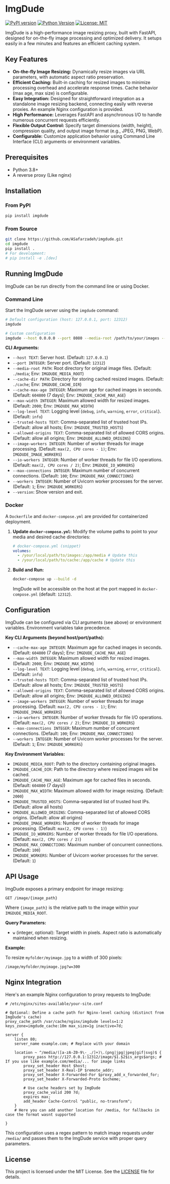 # ImgDude

[![PyPI version](https://badge.fury.io/py/imgdude.svg)](https://badge.fury.io/py/imgdude)
[![Python Version](https://img.shields.io/pypi/pyversions/imgdude.svg)](https://pypi.org/project/imgdude/)
[![License: MIT](https://img.shields.io/badge/License-MIT-yellow.svg)](https://opensource.org/licenses/MIT)

ImgDude is a high-performance image resizing proxy, built with FastAPI, designed for on-the-fly image processing and optimized delivery. It setups easily in a few minutes and features an efficient caching system.

## Key Features

- **On-the-fly Image Resizing:** Dynamically resize images via URL parameters, with automatic aspect ratio preservation.
- **Efficient Caching:** Built-in caching for resized images to minimize processing overhead and accelerate response times. Cache behavior (max age, max size) is configurable.
- **Easy Integration:** Designed for straightforward integration as a standalone image resizing backend, connecting easily with reverse proxies. An example Nginx configuration is provided.
- **High Performance:** Leverages FastAPI and asynchronous I/O to handle numerous concurrent requests efficiently.
- **Flexible Output Control:** Specify target dimensions (width, height), compression quality, and output image format (e.g., JPEG, PNG, WebP).
- **Configurable:** Customize application behavior using Command Line Interface (CLI) arguments or environment variables.

## Prerequisites

- Python 3.8+
- A reverse proxy (Like nginx)

## Installation

### From PyPI

```bash
pip install imgdude
```

### From Source

```bash
git clone https://github.com/ASafarzadeh/imgdude.git
cd imgdude
pip install .
# For development:
# pip install -e .[dev]
```

## Running ImgDude

ImgDude can be run directly from the command line or using Docker.

### Command Line

Start the ImgDude server using the `imgdude` command:

```bash
# Default configuration (host: 127.0.0.1, port: 12312)
imgdude

# Custom configuration
imgdude --host 0.0.0.0 --port 8080 --media-root /path/to/your/images --cache-dir /path/to/your/cache
```

**CLI Arguments:**

- `--host TEXT`: Server host. (Default: `127.0.0.1`)
- `--port INTEGER`: Server port. (Default: `12312`)
- `--media-root PATH`: Root directory for original image files. (Default: `./media`; Env: `IMGDUDE_MEDIA_ROOT`)
- `--cache-dir PATH`: Directory for storing cached resized images. (Default: `./cache`; Env: `IMGDUDE_CACHE_DIR`)
- `--cache-max-age INTEGER`: Maximum age for cached images in seconds. (Default: `604800` (7 days); Env: `IMGDUDE_CACHE_MAX_AGE`)
- `--max-width INTEGER`: Maximum allowed width for resized images. (Default: `2000`; Env: `IMGDUDE_MAX_WIDTH`)
- `--log-level TEXT`: Logging level (`debug`, `info`, `warning`, `error`, `critical`). (Default: `info`)
- `--trusted-hosts TEXT`: Comma-separated list of trusted host IPs. (Default: allow all hosts; Env: `IMGDUDE_TRUSTED_HOSTS`)
- `--allowed-origins TEXT`: Comma-separated list of allowed CORS origins. (Default: allow all origins; Env: `IMGDUDE_ALLOWED_ORIGINS`)
- `--image-workers INTEGER`: Number of worker threads for image processing. (Default: `max(2, CPU cores - 1)`; Env: `IMGDUDE_IMAGE_WORKERS`)
- `--io-workers INTEGER`: Number of worker threads for file I/O operations. (Default: `max(2, CPU cores / 2)`; Env: `IMGDUDE_IO_WORKERS`)
- `--max-connections INTEGER`: Maximum number of concurrent connections. (Default: `100`; Env: `IMGDUDE_MAX_CONNECTIONS`)
- `--workers INTEGER`: Number of Uvicorn worker processes for the server. (Default: `1`; Env: `IMGDUDE_WORKERS`)
- `--version`: Show version and exit.

### Docker

A `Dockerfile` and `docker-compose.yml` are provided for containerized deployment.

1.  **Update `docker-compose.yml`:** Modify the volume paths to point to your media and desired cache directories:

    ```yaml
    # docker-compose.yml (snippet)
    volumes:
      - /your/local/path/to/images:/app/media # Update this
      - /your/local/path/to/cache:/app/cache # Update this
    ```

2.  **Build and Run:**

    ```bash
    docker-compose up --build -d
    ```

    ImgDude will be accessible on the host at the port mapped in `docker-compose.yml` (default: `12312`).

## Configuration

ImgDude can be configured via CLI arguments (see above) or environment variables. Environment variables take precedence.

**Key CLI Arguments (beyond host/port/paths):**

- `--cache-max-age INTEGER`: Maximum age for cached images in seconds. (Default: `604800` (7 days); Env: `IMGDUDE_CACHE_MAX_AGE`)
- `--max-width INTEGER`: Maximum allowed width for resized images. (Default: `2000`; Env: `IMGDUDE_MAX_WIDTH`)
- `--log-level TEXT`: Logging level (`debug`, `info`, `warning`, `error`, `critical`). (Default: `info`)
- `--trusted-hosts TEXT`: Comma-separated list of trusted host IPs. (Default: allow all hosts; Env: `IMGDUDE_TRUSTED_HOSTS`)
- `--allowed-origins TEXT`: Comma-separated list of allowed CORS origins. (Default: allow all origins; Env: `IMGDUDE_ALLOWED_ORIGINS`)
- `--image-workers INTEGER`: Number of worker threads for image processing. (Default: `max(2, CPU cores - 1)`; Env: `IMGDUDE_IMAGE_WORKERS`)
- `--io-workers INTEGER`: Number of worker threads for file I/O operations. (Default: `max(2, CPU cores / 2)`; Env: `IMGDUDE_IO_WORKERS`)
- `--max-connections INTEGER`: Maximum number of concurrent connections. (Default: `100`; Env: `IMGDUDE_MAX_CONNECTIONS`)
- `--workers INTEGER`: Number of Uvicorn worker processes for the server. (Default: `1`; Env: `IMGDUDE_WORKERS`)

**Key Environment Variables:**

- `IMGDUDE_MEDIA_ROOT`: Path to the directory containing original images.
- `IMGDUDE_CACHE_DIR`: Path to the directory where resized images will be cached.
- `IMGDUDE_CACHE_MAX_AGE`: Maximum age for cached files in seconds. (Default: `604800` (7 days))
- `IMGDUDE_MAX_WIDTH`: Maximum allowed width for image resizing. (Default: `2000`)
- `IMGDUDE_TRUSTED_HOSTS`: Comma-separated list of trusted host IPs. (Default: allow all hosts)
- `IMGDUDE_ALLOWED_ORIGINS`: Comma-separated list of allowed CORS origins. (Default: allow all origins)
- `IMGDUDE_IMAGE_WORKERS`: Number of worker threads for image processing. (Default: `max(2, CPU cores - 1)`)
- `IMGDUDE_IO_WORKERS`: Number of worker threads for file I/O operations. (Default: `max(2, CPU cores / 2)`)
- `IMGDUDE_MAX_CONNECTIONS`: Maximum number of concurrent connections. (Default: `100`)
- `IMGDUDE_WORKERS`: Number of Uvicorn worker processes for the server. (Default: `1`)

## API Usage

ImgDude exposes a primary endpoint for image resizing:

`GET /image/{image_path}`

Where `{image_path}` is the relative path to the image within your `IMGDUDE_MEDIA_ROOT`.

**Query Parameters:**

- `w` (integer, optional): Target width in pixels. Aspect ratio is automatically maintained when resizing.

**Example:**

To resize `myfolder/myimage.jpg` to a width of 300 pixels:

`/image/myfolder/myimage.jpg?w=300`

## Nginx Integration

Here's an example Nginx configuration to proxy requests to ImgDude:

```nginx
# /etc/nginx/sites-available/your-site.conf

# Optional: Define a cache path for Nginx-level caching (distinct from ImgDude's cache)
proxy_cache_path /var/cache/nginx/imgdude levels=1:2 keys_zone=imgdude_cache:10m max_size=1g inactive=7d;

server {
    listen 80;
    server_name example.com; # Replace with your domain

    location ~ ^/media/([a-zA-Z0-9\-_./]+)\.(png|jpg|jpeg|gif|svg)$ {
        proxy_pass http://127.0.0.1:12312/image/$1.$2$is_args$args; # If you use like example.com/media/... for image links
        proxy_set_header Host $host;
        proxy_set_header X-Real-IP $remote_addr;
        proxy_set_header X-Forwarded-For $proxy_add_x_forwarded_for;
        proxy_set_header X-Forwarded-Proto $scheme;

        # Use cache headers set by ImgDude
        proxy_cache_valid 200 7d;
        expires max;
        add_header Cache-Control "public, no-transform";
    }
    # Here you can add another location for /media, for fallbacks in case the format wasnt supported

}
```

This configuration uses a regex pattern to match image requests under `/media/` and passes them to the ImgDude service with proper query parameters.

## License

This project is licensed under the MIT License. See the [LICENSE](LICENSE) file for details.
